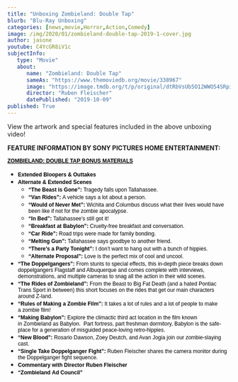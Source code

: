 ```yaml
---
title: "Unboxing Zombieland: Double Tap"
blurb: "Blu-Ray Unboxing"
categories: [news,movie,Horror,Action,Comedy]
image: /img/2020/01/zombieland-double-tap-2019-1-cover.jpg
author: jasone
youtube: C4YcGR8iV1c
subjectInfo:
   type: "Movie"
   about:
      name: "Zombieland: Double Tap"
      sameAs: "https://www.themoviedb.org/movie/338967"
      image: "https://image.tmdb.org/t/p/original/dtRbVsUb5O12WWO54SRpiMtHKC0.jpg"
      director: "Ruben Fleischer"
      datePublished: "2019-10-09"
published: True
---
```



View the artwork and special features included in the above unboxing video!


<b>FEATURE INFORMATION BY SONY PICTURES HOME ENTERTAINMENT: </B>


<div><span style="color:rgb(0, 0, 0)"><span style="font-size:12px"><span style="font-family:arial,helvetica neue,helvetica,sans-serif"><strong><u>ZOMBIELAND:&nbsp;DOUBLE&nbsp;TAP&nbsp;BONUS MATERIALS</u></strong></span></span></span></div>

<ul>
	<li><span style="color:rgb(0, 0, 0)"><span style="font-size:12px"><span style="font-family:arial,helvetica neue,helvetica,sans-serif"><strong>Extended Bloopers &amp; Outtakes</strong></span></span></span></li>
	<li><span style="color:rgb(0, 0, 0)"><span style="font-size:12px"><span style="font-family:arial,helvetica neue,helvetica,sans-serif"><strong>Alternate &amp; Extended Scenes</strong></span></span></span>
	<ul>
		<li><span style="color:rgb(0, 0, 0)"><span style="font-size:12px"><span style="font-family:arial,helvetica neue,helvetica,sans-serif"><strong>&ldquo;The Beast is Gone&rdquo;:</strong>&nbsp;Tragedy falls upon Tallahassee.</span></span></span></li>
		<li><span style="color:rgb(0, 0, 0)"><span style="font-size:12px"><span style="font-family:arial,helvetica neue,helvetica,sans-serif"><strong>&ldquo;Van Rides&rdquo;:</strong>&nbsp;A vehicle says a lot about a person.</span></span></span></li>
		<li><span style="color:rgb(0, 0, 0)"><span style="font-size:12px"><span style="font-family:arial,helvetica neue,helvetica,sans-serif"><strong>&ldquo;Would of Never Met&rdquo;:&nbsp;</strong>Wichita and Columbus discuss what their lives would have been like if not for the&nbsp;zombie&nbsp;apocalypse.</span></span></span></li>
		<li><span style="color:rgb(0, 0, 0)"><span style="font-size:12px"><span style="font-family:arial,helvetica neue,helvetica,sans-serif"><strong>&ldquo;In Bed&rdquo;:</strong>&nbsp;Tallahassee&rsquo;s still got it!</span></span></span></li>
		<li><span style="color:rgb(0, 0, 0)"><span style="font-size:12px"><span style="font-family:arial,helvetica neue,helvetica,sans-serif"><strong>&ldquo;Breakfast at Babylon&rdquo;:&nbsp;</strong>Cruelty-free breakfast and conversation.</span></span></span></li>
		<li><span style="color:rgb(0, 0, 0)"><span style="font-size:12px"><span style="font-family:arial,helvetica neue,helvetica,sans-serif"><strong>&ldquo;Car Ride&rdquo;:</strong>&nbsp;Road trips were made for family bonding.</span></span></span></li>
		<li><span style="color:rgb(0, 0, 0)"><span style="font-size:12px"><span style="font-family:arial,helvetica neue,helvetica,sans-serif"><strong>&ldquo;Melting Gun&rdquo;:</strong>&nbsp;Tallahassee says goodbye to another friend.</span></span></span></li>
		<li><span style="color:rgb(0, 0, 0)"><span style="font-size:12px"><span style="font-family:arial,helvetica neue,helvetica,sans-serif"><strong>&ldquo;There&rsquo;s a Party Tonight&rdquo;:&nbsp;</strong>I don&rsquo;t want to hang out with a bunch of hippies.</span></span></span></li>
		<li><span style="color:rgb(0, 0, 0)"><span style="font-size:12px"><span style="font-family:arial,helvetica neue,helvetica,sans-serif"><strong>&ldquo;Alternate Proposal&rdquo;:&nbsp;</strong>Love is the perfect mix of cool and uncool.</span></span></span></li>
	</ul>
	</li>
	<li><span style="color:rgb(0, 0, 0)"><span style="font-size:12px"><span style="font-family:arial,helvetica neue,helvetica,sans-serif"><strong>&ldquo;The Doppelgangers&rdquo;:</strong>&nbsp;From stunts to special effects, this in-depth piece breaks down doppelgangers Flagstaff and Albuquerque and comes complete with interviews, demonstrations, and multiple cameras to snag all the action in their wild scenes.</span></span></span></li>
	<li><span style="color:rgb(0, 0, 0)"><span style="font-size:12px"><span style="font-family:arial,helvetica neue,helvetica,sans-serif"><strong>&ldquo;The Rides of&nbsp;Zombieland&rdquo;:&nbsp;</strong>From the Beast to Big Fat Death (and a hated Pontiac Trans Sport in between) this short focuses on the rides that get our main characters around Z-land.</span></span></span></li>
	<li><span style="color:rgb(0, 0, 0)"><span style="font-size:12px"><span style="font-family:arial,helvetica neue,helvetica,sans-serif"><strong>&ldquo;Rules of Making a&nbsp;Zombie&nbsp;Film&rdquo;:&nbsp;</strong>It takes a lot of rules and a lot of people to make a&nbsp;zombie&nbsp;film!</span></span></span></li>
	<li><span style="color:rgb(0, 0, 0)"><span style="font-size:12px"><span style="font-family:arial,helvetica neue,helvetica,sans-serif"><strong>&ldquo;Making Babylon&rdquo;:&nbsp;</strong>Explore the climactic third act location in the film known in&nbsp;Zombieland&nbsp;as Babylon.&nbsp; Part fortress, part freshman dormitory, Babylon is the safe-place for a generation of misguided peace-loving retro-hippies.</span></span></span></li>
	<li><span style="color:rgb(0, 0, 0)"><span style="font-size:12px"><span style="font-family:arial,helvetica neue,helvetica,sans-serif"><strong>&ldquo;New Blood&rdquo;:</strong>&nbsp;Rosario Dawson, Zoey Deutch, and Avan Jogia join our&nbsp;zombie-slaying cast.</span></span></span></li>
	<li><span style="color:rgb(0, 0, 0)"><span style="font-size:12px"><span style="font-family:arial,helvetica neue,helvetica,sans-serif"><strong>&ldquo;Single Take Doppelganger Fight&rdquo;:&nbsp;</strong>Ruben Fleischer shares the camera monitor during the Doppelganger fight sequence.</span></span></span></li>
	<li><span style="color:rgb(0, 0, 0)"><span style="font-size:12px"><span style="font-family:arial,helvetica neue,helvetica,sans-serif"><strong>Commentary with Director Ruben Fleischer</strong></span></span></span></li>
	<li><span style="color:rgb(0, 0, 0)"><span style="font-size:12px"><span style="font-family:arial,helvetica neue,helvetica,sans-serif"><strong>&ldquo;Zombieland&nbsp;Ad Council&rdquo;</strong></span></span></span></li>
</ul>

